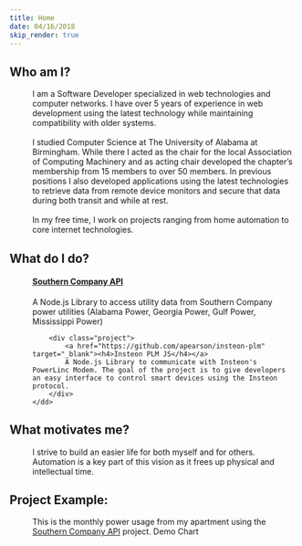 ```yaml
---
title: Home
date: 04/16/2018
skip_render: true
---
```


<dl>
	<dt><h2>Who am I?</h2></dt>
	<dd>
		I am a Software Developer specialized in web technologies and computer networks. I have over 5 years of experience in web development using the latest technology while maintaining compatibility with older systems.<br/><br/>
		I studied Computer Science at The University of Alabama at Birmingham. While there I acted as the chair for the local Association of Computing Machinery and as acting chair developed the chapter’s membership from 15 members to over 50 members. In previous positions I also developed applications using the latest technologies to retrieve data from remote device monitors and secure that data during both transit and while at rest.<br/><br/>
		In my free time, I work on projects ranging from home automation to core internet technologies.
	</dd>
</dl>

<dl>
	<dt><h2>What do I do?</h2></dt>
	<dd>
		<div class="project">
			<h4><a href="https://github.com/apearson/southern-company-api" target="_blank">Southern Company API</a></h4>
			A Node.js Library to access utility data from Southern Company power utilities (Alabama Power, Georgia Power, Gulf Power, Mississippi Power)
		</div>

		<div class="project">
			<a href="https://github.com/apearson/insteon-plm" target="_blank"><h4>Insteon PLM JS</h4></a>
			A Node.js Library to communicate with Insteon's PowerLinc Modem. The goal of the project is to give developers an easy interface to control smart devices using the Insteon protocol.
		</div>
	</dd>
</dl>

<dl>
	<dt><h2>What motivates me?</h2></dt>
	<dd>
		I strive to build an easier life for both myself and for others.  Automation is a key part of this vision as it frees up physical and intellectual time.
	</dd>
</dl>

<dl>
	<dt><h2>Project Example:</h2></dt>
	<dd>
		This is the monthly power usage from my apartment using the <a href="https://github.com/apearson/southern-company-api" target="_blank">Southern Company API</a> project.
		<canvas>Demo Chart</canvas>
	</dd>
</dl>

<!-- Scripts -->
<script async src="/dist/bundle.js"></script>